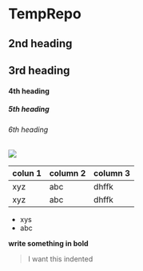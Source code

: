 # TempRepo
## 2nd heading
## 3rd heading
#### 4th heading
##### 5th heading
###### 6th heading

<p alignh="left">

<img src ="/images/xyz.png">

</p>


|colun 1|column 2| column 3|
|---|---|---|
|xyz|abc| dhffk|
|xyz|abc| dhffk|

* xys
* abc

**write something in bold**

> I want this indented
